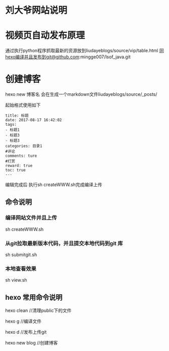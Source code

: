 # 刘大爷网站说明

# 视频页自动发布原理
通过执行python程序抓取最新的资源放到liudayeblogs/source/vip/table.html
同hexo编译并且发布到git@github.com:mingge007/lsof_java.git

# 创建博客
hexo new 博客名 
会在生成一个markdown文件liudayeblogs/source/_posts/

起始格式使用如下
```
title: 标题
date: 2017-08-17 16:42:02
tags:
- 标题1
- 标题3
- 标题3
categories: 目录1
#评论
comments: ture
#打赏
reward: true
toc: true
---
```
编辑完成后 执行sh createWWW.sh完成编译上传

## 命令说明
### 编译网站文件并且上传
sh createWWW.sh

### 从git拉取最新版本代码，并且提交本地代码到git 库
sh submitgit.sh

### 本地查看效果
sh view.sh

## hexo 常用命令说明
hexo clean //清理public下的文件

hexo g //编译文件

hexo d //发布上传git

hexo new blog //创建博客